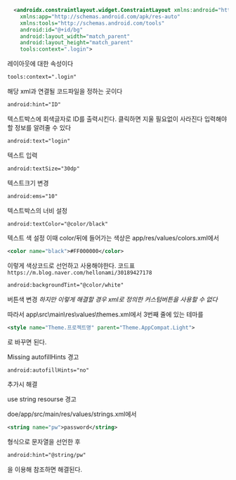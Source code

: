 ```xml
  <androidx.constraintlayout.widget.ConstraintLayout xmlns:android="http://schemas.android.com/apk/res/android"
    xmlns:app="http://schemas.android.com/apk/res-auto"
    xmlns:tools="http://schemas.android.com/tools"
    android:id="@+id/bg"
    android:layout_width="match_parent"
    android:layout_height="match_parent"
    tools:context=".login">
 ```
 레이아웃에 대한 속성이다
 
 ```xml
 tools:context=".login"
 ```
 해당 xml과 연결될 코드파일을 정하는 곳이다 
 
 ```xml
android:hint="ID"
```
텍스트박스에 회색글자로 ID를 출력시킨다. 클릭하면 지울 필요없이 사라진다
입력해야할 정보를 알려줄 수 있다

```xml
android:text="login"
```
텍스트 입력

```xml
android:textSize="30dp"
```
텍스트크기 변경

```xml
android:ems="10"
```
텍스트박스의 너비 설정

```xml
android:textColor="@color/black"
```
텍스트 색 설정 
이때 color/뒤에 들어가는 색상은 app/res/values/colors.xml에서 
```xml
<color name="black">#FF000000</color>
``` 
이렇게 색상코드로 선언하고 사용해야한다.
코드표 
`https://m.blog.naver.com/hellonami/30189427178`

```xml
android:backgroundTint="@color/white"
```
버튼색 변경 
*하지만 이렇게 해결할 경우 xml로 정의한 커스텀버튼을 사용할 수 없다*

따라서 app\src\main\res\values\themes.xml에서 3번째 줄에 있는 테마를
```xml
<style name="Theme.프로젝트명" parent="Theme.AppCompat.Light">
```
로 바꾸면 된다.

Missing autofillHints 경고

```
android:autofillHints="no"
```
추가시 해결

use string resourse 경고

doe/app/src/main/res/values/strings.xml에서 
```xml
<string name="pw">password</string>
```
형식으로 문자열을 선언한 후 

```xml
android:hint="@string/pw"
```
을 이용해 참조하면 해결된다.
